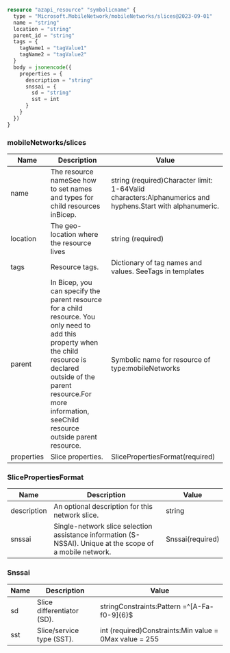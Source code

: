 ```terraform
resource "azapi_resource" "symbolicname" {
  type = "Microsoft.MobileNetwork/mobileNetworks/slices@2023-09-01"
  name = "string"
  location = "string"
  parent_id = "string"
  tags = {
    tagName1 = "tagValue1"
    tagName2 = "tagValue2"
  }
  body = jsonencode({
    properties = {
      description = "string"
      snssai = {
        sd = "string"
        sst = int
      }
    }
  })
}

```

### mobileNetworks/slices

| Name | Description | Value |
|-|-|-|
| name | The resource nameSee how to set names and types for child resources inBicep. | string (required)Character limit: 1-64Valid characters:Alphanumerics and hyphens.Start with alphanumeric. |
| location | The geo-location where the resource lives | string (required) |
| tags | Resource tags. | Dictionary of tag names and values. SeeTags in templates |
| parent | In Bicep, you can specify the parent resource for a child resource. You only need to add this property when the child resource is declared outside of the parent resource.For more information, seeChild resource outside parent resource. | Symbolic name for resource of type:mobileNetworks |
| properties | Slice properties. | SlicePropertiesFormat(required) |


### SlicePropertiesFormat

| Name | Description | Value |
|-|-|-|
| description | An optional description for this network slice. | string |
| snssai | Single-network slice selection assistance information (S-NSSAI). Unique at the scope of a mobile network. | Snssai(required) |


### Snssai

| Name | Description | Value |
|-|-|-|
| sd | Slice differentiator (SD). | stringConstraints:Pattern =^[A-Fa-f0-9]{6}$ |
| sst | Slice/service type (SST). | int (required)Constraints:Min value = 0Max value = 255 |


